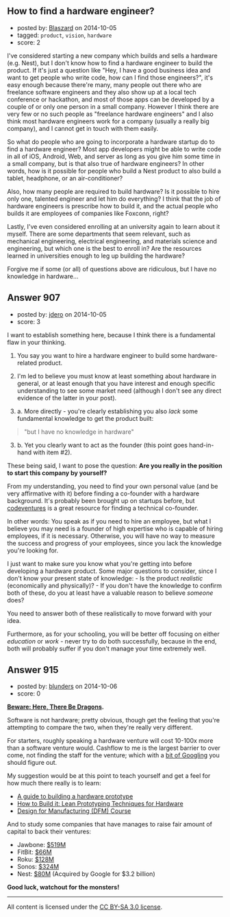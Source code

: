 ## How to find a hardware engineer?

- posted by: [Blaszard](https://stackexchange.com/users/2738792/blaszard) on 2014-10-05
- tagged: `product`, `vision`, `hardware`
- score: 2

<p>I've considered starting a new company which builds and sells a hardware (e.g. Nest), but I don't know how to find a hardware engineer to build the product. If it's just a question like "Hey, I have a good business idea and want to get people who write code, how can I find those engineers?", it's easy enough because there're many, many people out there who are freelance software engineers and they also show up at a local tech conference or hackathon, and most of those apps can be developed by a couple of or only one person in a small company. However I think there are very few or no such people as "freelance hardware engineers" and I also think most hardware engineers work for a company (usually a really big company), and I cannot get in touch with them easily.</p>

<p>So what do people who are going to incorporate a hardware startup do to find a hardware engineer? Most app developers might be able to write code in all of iOS, Android, Web, and server as long as you give him some time in a small company, but is that also true of hardware engineers? In other words, how is it possible for people who build a Nest product to also build a tablet, headphone, or an air-conditioner?</p>

<p>Also, how many people are required to build hardware? Is it possible to hire only one, talented engineer and let him do everything? I think that the job of hardware engineers is prescribe how to build it, and the actual people who builds it are employees of companies like Foxconn, right?</p>

<p>Lastly, I've even considered enrolling at an university again to learn about it myself. There are some departments that seem relevant, such as mechanical engineering, electrical engineering, and materials science and engineering, but which one is the best to enroll in? Are the resources learned in universities enough to leg up building the hardware?</p>

<p>Forgive me if some (or all) of questions above are ridiculous, but I have no knowledge in hardware...</p>



## Answer 907

- posted by: [jdero](https://stackexchange.com/users/1972448/jdero) on 2014-10-05
- score: 3

<p>I want to establish something here, because I think there is a fundamental flaw in your thinking.</p>

<ol>
<li><p>You say you want to hire a hardware engineer to build some hardware-related product.</p></li>
<li><p>I'm led to believe you must know at least something about hardware in general, or at least enough that you have interest and enough specific understanding to see some market need (although I don't see any direct evidence of the latter in your post).</p></li>
<li><p>a.  More directly - you're clearly establishing you also <em>lack</em> some fundamental knowledge to get the product built: </p></li>
</ol>

<blockquote>
  <p>"but I have no knowledge in hardware"</p>
</blockquote>

<ol start="3">
<li>b. Yet you clearly want to act as the founder (this point goes hand-in-hand with item #2).</li>
</ol>

<p>These being said, I want to pose the question: <strong>Are you really in the position to start this company by yourself?</strong></p>

<p>From my understanding, you need to find your own personal value (and be very affirmative with it) before finding a co-founder with a hardware background. It's probably been brought up on startups before, but <a href="http://www.codeventures.com/" rel="nofollow">codeventures</a> is a great resource for finding a technical co-founder.</p>

<p>In other words: You speak as if you need to hire an employee, but what I believe you may need is a founder of high expertise who is capable of hiring employees, if it is necessary. Otherwise, you will have no way to measure the success and progress of your employees, since you lack the knowledge you're looking for.</p>

<p>I just want to make sure you know what you're getting into before developing a hardware product. Some major questions to consider, since I don't know your present state of knowledge:
  -  Is the product <em>realistic</em> (economically and physically)?
  -  If you don't have the knowledge to confirm both of these, do you at least have a valuable reason to believe <em>someone</em> does?</p>

<p>You need to answer both of these realistically to move forward with your idea. </p>

<p>Furthermore, as for your schooling, you will be better off focusing on either <em>education</em> or <em>work</em> - never try to do both successfully, because in the end, both will probably suffer if you don't manage your time extremely well.</p>



## Answer 915

- posted by: [blunders](https://stackexchange.com/users/216182/blunders) on 2014-10-06
- score: 0

<p><strong><a href="http://en.wikipedia.org/wiki/Here_be_dragons" rel="nofollow">Beware: Here, There Be Dragons</a>.</strong></p>

<p>Software is not hardware; pretty obvious, though get the feeling that you're attempting to compare the two, when they're really very different.</p>

<p>For starters, roughly speaking a hardware venture will cost 10-100x more than a software venture would. Cashflow to me is the largest barrier to over come, not finding the staff for the venture; which with a <a href="https://www.google.com/search?q=%22%28hardware%20OR%20embedded%29%20*%20%28developer%20OR%20engineer%29%22%20%28jobs%20OR%20career%29" rel="nofollow">bit of Googling</a> you should figure out.</p>

<p>My suggestion would be at this point to teach yourself and get a feel for how much there really is to learn:</p>

<ul>
<li><a href="https://medium.com/@afanasjevas/a-guide-to-building-a-hardware-prototype-df449e002f06" rel="nofollow">A guide to building a hardware prototype</a></li>
<li><a href="http://graehamdouglas.com/2012/11/15/lean-prototyping-for-hardware/" rel="nofollow">How to Build it: Lean Prototyping Techniques for Hardware</a></li>
<li><a href="http://blog.dragoninnovation.com/category/design-for-manufacturing-course/" rel="nofollow">Design for Manufacturing (DFM) Course</a></li>
</ul>

<p>And to study some companies that have manages to raise fair amount of capital to back their ventures: </p>

<ul>
<li>Jawbone: <a href="http://www.crunchbase.com/organization/jawbone" rel="nofollow">$519M</a></li>
<li>FitBit: <a href="http://www.crunchbase.com/organization/fitbit" rel="nofollow">$66M</a></li>
<li>Roku: <a href="http://www.crunchbase.com/organization/roku" rel="nofollow">$128M</a></li>
<li>Sonos: <a href="http://www.crunchbase.com/organization/sonos" rel="nofollow">$324M</a></li>
<li>Nest: <a href="http://www.crunchbase.com/organization/nest-labs" rel="nofollow">$80M</a> (Acquired by Google for $3.2 billion)</li>
</ul>

<p><strong>Good luck, watchout for the monsters!</strong></p>




---

All content is licensed under the [CC BY-SA 3.0 license](https://creativecommons.org/licenses/by-sa/3.0/).
